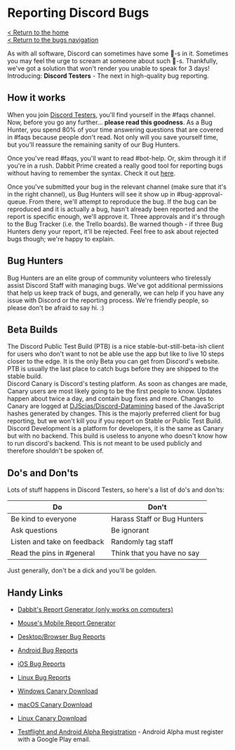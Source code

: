 # Reporting Discord Bugs
[< Return to the home](/index)  
[< Return to the bugs navigation](/bugs)

As with all software, Discord can sometimes have some :bug:-s in it. Sometimes you may feel the urge to scream at someone about such :bug:-s. Thankfully, we've got a solution that won't render you unable to speak for 3 days!  
Introducing: **Discord Testers** - The next in high-quality bug reporting.

## How it works
When you join [Discord Testers](https://discord.gg/discord-testers), you'll find yourself in the #faqs channel. Now, before you go any further... **please read this goodness**. As a Bug Hunter, you spend 80% of your time answering questions that are covered in #faqs because people don't read. Not only will you save yourself time, but you'll reassure the remaining sanity of our Bug Hunters.

Once you've read #faqs, you'll want to read #bot-help. Or, skim through it if you're in a rush. Dabbit Prime created a really good tool for reporting bugs without having to remember the syntax. Check it out [here](https://dabbit.typeform.com/to/mnlaDU).

Once you've submitted your bug in the relevant channel (make sure that it's in the right channel), us Bug Hunters will see it show up in #bug-approval-queue. From there, we'll attempt to reproduce the bug. If the bug can be reproduced and it is actually a bug, hasn't already been reported and the report is specific enough, we'll approve it. Three approvals and it's through to the Bug Tracker (i.e. the Trello boards). Be warned though - if three Bug Hunters deny your report, it'll be rejected. Feel free to ask about rejected bugs though; we're happy to explain.

## Bug Hunters
Bug Hunters are an elite group of community volunteers who tirelessly assist Discord Staff with managing bugs. We've got additional permissions that help us keep track of bugs, and generally, we can help if you have any issue with Discord or the reporting process. We're friendly people, so please don't be afraid to say hi. :)

## Beta Builds
The Discord Public Test Build (PTB) is a nice stable-but-still-beta-ish client for users who don't want to not be able use the app but like to live 10 steps closer to the edge. It is the only Beta you can get from Discord's website. PTB is usually the last place to catch bugs before they are shipped to the stable build.  
Discord Canary is Discord's testing platform. As soon as changes are made, Canary users are most likely going to be the first people to know. Updates happen about twice a day, and contain bug fixes and more. Changes to Canary are logged at [DJScias/Discord-Datamining](https://github.com/DJScias/Discord-Datamining) based of the JavaScript hashes generated by changes. This is the majorly preferred client for bug reporting, but we won't kill you if you report on Stable or Public Test Build.  
Discord Development is a platform for developers, it is the same as Canary but with no backend. This build is useless to anyone who doesn't know how to run discord's backend. This is not meant to be used publicly and therefore shouldn't be spoken of.

## Do's and Don'ts
Lots of stuff happens in Discord Testers, so here's a list of do's and don'ts:

Do | Don't
---------- | ----------
Be kind to everyone | Harass Staff or Bug Hunters
Ask questions | Be ignorant
Listen and take on feedback | Randomly tag staff
Read the pins in #general | Think that you have no say

Just generally, don't be a dick and you'll be golden.

## Handy Links
- [Dabbit's Report Generator (only works on computers)](https://dabbit.typeform.com/to/mnlaDU)
- [Mouse's Mobile Report Generator](https://mouse91.github.io/bug-report)

- [Desktop/Browser Bug Reports](https://trello.com/b/AExxR9lU/canary-bugs)
- [Android Bug Reports](https://trello.com/b/Vqrkz3KO/android-beta-bugs)
- [iOS Bug Reports](https://trello.com/b/vLPlnX60/ios-testflight-bugs)
- [Linux Bug Reports](https://trello.com/b/UyU76Esh/linux-bugs)

- [Windows Canary Download](https://discordapp.com/api/download/canary?platform=win)
- [macOS Canary Download](https://discordapp.com/api/download/canary?platform=osx)
- [Linux Canary Download](https://discordapp.com/api/download/canary?platform=linux)
- [Testflight and Android Alpha Registration](https://dabbit.typeform.com/to/ycZl9m) - Android Alpha must register with a Google Play email.

